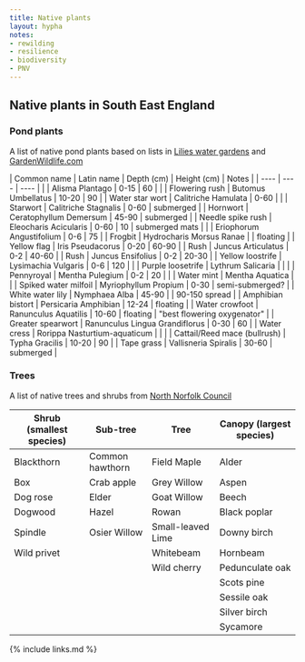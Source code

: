 ```yaml
---
title: Native plants
layout: hypha
notes:
- rewilding
- resilience
- biodiversity
- PNV
---
```


## Native plants in South East England

### Pond plants

A list of native pond plants based on lists in
[Lilies water gardens](https://www.lilieswatergardens.co.uk/british-wild-aquatic-pond-garden-plants-c-2506_92.html)
and
[GardenWildlife.com](https://gardenwildlife.com/collections/pond-plants)

| Common name | Latin name | Depth (cm) | Height (cm) | Notes |
| ---- | ---- | ---- |
|  | Alisma Plantago | 0-15 | 60 | |
| Flowering rush | Butomus Umbellatus | 10-20 | 90 |
| Water star wort | Calitriche Hamulata | 0-60 | |
| Starwort | Calitriche Stagnalis | 0-60 | submerged |
| Hornwort | Ceratophyllum Demersum | 45-90 | submerged |
| Needle spike rush | Eleocharis Acicularis | 0-60 | 10 | submerged mats |
|  | Eriophorum Angustifolium | 0-6 | 75 |
| Frogbit | Hydrocharis Morsus Ranae |  | floating |
| Yellow flag | Iris Pseudacorus | 0-20 | 60-90 |
| Rush | Juncus Articulatus | 0-2 | 40-60 |
| Rush | Juncus Ensifolius | 0-2 | 20-30 |
| Yellow loostrife | Lysimachia Vulgaris | 0-6 | 120 | |
| Purple loosetrife | Lythrum Salicaria | | |
| Pennyroyal | Mentha Pulegium | 0-2 | 20 | |
| Water mint  | Mentha Aquatica |  |
| Spiked water milfoil | Myriophyllum Propium | 0-30 | semi-submerged? |
| White water lily | Nymphaea Alba | 45-90 | | 90-150 spread |
| Amphibian bistort | Persicaria Amphibian | 12-24 | floating |
| Water crowfoot | Ranunculus Aquatilis  | 10-60 | floating | "best flowering oxygenator" |
| Greater spearwort | Ranunculus Lingua Grandiflorus | 0-30  | 60 |
| Water cress | Rorippa Nasturtium-aquaticum | | |
| Cattail/Reed mace (bullrush) | Typha Gracilis | 10-20 | 90 |
| Tape grass | Vallisneria Spiralis | 30-60 | submerged |



### Trees

A list of native trees and shrubs from [North Norfolk Council](https://www.north-norfolk.gov.uk/tasks/projects/miyawaki-forest-project/)

| Shrub (smallest species) |	Sub-tree	| Tree	| Canopy (largest species) |
| ----- | ------- | -------- | -------- |
| Blackthorn	| Common hawthorn	| Field Maple |	Alder |
| Box	| Crab apple	| Grey Willow	| Aspen |
| Dog rose	| Elder	| Goat Willow	 | Beech |
| Dogwood 	| Hazel	| Rowan	| Black poplar |
| Spindle	| Osier Willow	| Small-leaved Lime	| Downy birch |
| Wild privet |	 	| Whitebeam	| Hornbeam |
| 	| 	| Wild cherry|	Pedunculate oak |
| 	| 	|	| 	 	Scots pine |
| 	| 	|	| 	 	Sessile oak |
| 	| 	|	| 	 	Silver birch |
| 	| 	|	| 	 	Sycamore |


{% include links.md %}